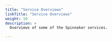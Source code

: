 ```yaml
---
title: "Service Overviews"
linkTitle: "Service Overviews"
weight: 10
description: >
  Overviews of some of the Spinnaker services.

---
```

